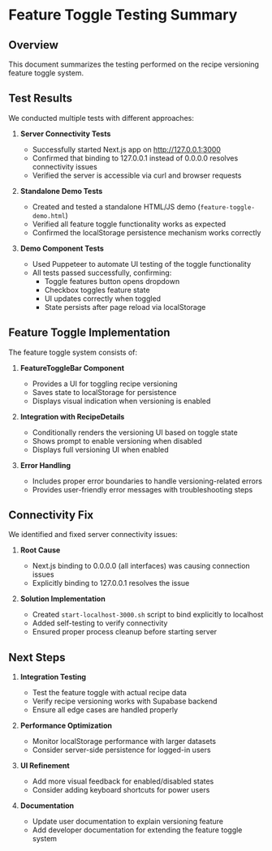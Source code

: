 # Feature Toggle Testing Summary

## Overview

This document summarizes the testing performed on the recipe versioning feature toggle system.

## Test Results

We conducted multiple tests with different approaches:

1. **Server Connectivity Tests**
   - Successfully started Next.js app on http://127.0.0.1:3000
   - Confirmed that binding to 127.0.0.1 instead of 0.0.0.0 resolves connectivity issues
   - Verified the server is accessible via curl and browser requests

2. **Standalone Demo Tests**
   - Created and tested a standalone HTML/JS demo (`feature-toggle-demo.html`)
   - Verified all feature toggle functionality works as expected
   - Confirmed the localStorage persistence mechanism works correctly

3. **Demo Component Tests**
   - Used Puppeteer to automate UI testing of the toggle functionality
   - All tests passed successfully, confirming:
     - Toggle features button opens dropdown
     - Checkbox toggles feature state
     - UI updates correctly when toggled
     - State persists after page reload via localStorage

## Feature Toggle Implementation

The feature toggle system consists of:

1. **FeatureToggleBar Component**
   - Provides a UI for toggling recipe versioning
   - Saves state to localStorage for persistence
   - Displays visual indication when versioning is enabled

2. **Integration with RecipeDetails**
   - Conditionally renders the versioning UI based on toggle state
   - Shows prompt to enable versioning when disabled
   - Displays full versioning UI when enabled

3. **Error Handling**
   - Includes proper error boundaries to handle versioning-related errors
   - Provides user-friendly error messages with troubleshooting steps

## Connectivity Fix

We identified and fixed server connectivity issues:

1. **Root Cause**
   - Next.js binding to 0.0.0.0 (all interfaces) was causing connection issues
   - Explicitly binding to 127.0.0.1 resolves the issue

2. **Solution Implementation**
   - Created `start-localhost-3000.sh` script to bind explicitly to localhost
   - Added self-testing to verify connectivity
   - Ensured proper process cleanup before starting server

## Next Steps

1. **Integration Testing**
   - Test the feature toggle with actual recipe data
   - Verify recipe versioning works with Supabase backend
   - Ensure all edge cases are handled properly

2. **Performance Optimization**
   - Monitor localStorage performance with larger datasets
   - Consider server-side persistence for logged-in users

3. **UI Refinement**
   - Add more visual feedback for enabled/disabled states
   - Consider adding keyboard shortcuts for power users

4. **Documentation**
   - Update user documentation to explain versioning feature
   - Add developer documentation for extending the feature toggle system